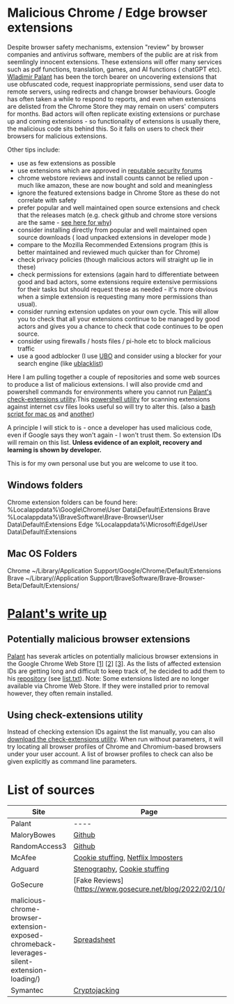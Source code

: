 # Malicious Chrome / Edge browser extensions
Despite browser safety mechanisms, extension "review" by browser companies and antivirus software, members of the public are at risk from seemlingly innocent extensions. These extensions will offer many services such as pdf functions, translation, games, and AI functions ( chatGPT etc). [Wladimir Palant](https://github.com/palant) has been the torch bearer on uncovering extensions that use obfuscated code, request inappropriate permissions, send user data to remote servers, using redirects and change browser behaviours. Google has often taken a while to respond to reports, and even when extensions are delisted from the Chrome Store they may remain on users' computers for months. Bad actors will often replicate existing extensions or purchase up and coming extensions - so functionality of extensions is usually there, the malicious code sits behind this. So it falls on users to check their browsers for malicious extensions.

Other tips include:
- use as few extensions as possible
- use extensions which are approved in [reputable security forums](https://www.wilderssecurity.com/threads/more-malicious-extensions-in-chrome-web-store.451628/)
- chrome webstore reviews and install counts cannot be relied upon - much like amazon, these are now bought and sold and meaningless
- ignore the featured extensions badge in Chrome Store as these do not correlate with safety
- prefer popular and well maintained open source extensions and check that the releases match (e.g. check github and chrome store versions are the same - [see here for why](https://github.com/greatsuspender/thegreatsuspender/issues/1263))
- consider installing directly from popular and well maintained open source downloads ( load unpacked extensions in developer mode )
- compare to the Mozilla Recommended Extensions program (this is better maintained and reviewed much quicker than for Chrome)
- check privacy policies (though malicious actors will straight up lie in these)
- check permissions for extensions (again hard to differentiate between good and bad actors, some extensions require extensive permissions for their tasks but should request these as needed - it's more obvious when a simple extension is requesting many more permissions than usual).
- consider running extension updates on your own cycle. This will allow you to check that all your extensions continue to be managed by good actors and gives you a chance to check that code continues to be open source.
- consider using firewalls / hosts files / pi-hole etc to block malicious traffic
- use a good adblocker (I use [UBO](https://chrome.google.com/webstore/detail/ublock-origin/cjpalhdlnbpafiamejdnhcphjbkeiagm)  and consider using a blocker for your search engine (like [ublacklist](https://github.com/nicoleahmed/nicoles-ublacklist))


Here I am pulling together a couple of repositories and some web sources to produce a list of malicious extensions. I will also provide cmd and powershell commands for environments where you cannot run [Palant's check-extensions utility](https://github.com/palant/malicious-extensions-list/releases/).This [powershell utility](https://github.com/adamcysec/chrome-mal-ids/blob/master/Scan-ChromeExtensions.ps1) for scanning extensions against internet csv files looks useful so will try to alter this. (also a [bash script for mac os](https://github.com/gnyman/chromium-mal-ids/blob/master/chrome-ext-check.sh) and [another](https://github.com/mohammed-ali-1/malicious_extensions_finder/blob/master/malicious_extensions_finder.sh))

A principle I will stick to is - once a developer has used malicious code, even if Google says they won't again - I won't trust them. So extension IDs will remain on this list. **Unless evidence of an exploit, recovery and learning is shown by developer.**

This is for my own personal use but you are welcome to use it too.

## Windows folders
Chrome extension folders can be found here: %Localappdata%\Google\Chrome\User Data\Default\Extensions
Brave %Localappdata%\BraveSoftware\Brave-Browser\User Data\Default\Extensions
Edge %Localappdata%\Microsoft\Edge\User Data\Default\Extensions

## Mac OS Folders
Chrome ~/Library/Application Support/Google/Chrome/Default/Extensions
Brave ~/Library//Application Support/BraveSoftware/Brave-Browser-Beta/Default/Extensions/

 

# [Palant's write up](https://github.com/palant)
## Potentially malicious browser extensions
[Palant](https://github.com/palant) has severak articles on potentially malicious browser extensions in the Google Chrome Web Store [[1]](https://palant.info/2023/05/31/more-malicious-extensions-in-chrome-web-store/) [[2]](https://palant.info/2023/06/05/introducing-pcvark-and-their-malicious-ad-blockers/) [[3]](https://palant.info/2023/06/08/another-cluster-of-potentially-malicious-chrome-extensions/). As the lists of affected extension IDs are getting long and difficult to keep track of, he decided to add them to his [repository](https://github.com/palant/malicious-extensions-list)  (see [list.txt](https://raw.githubusercontent.com/palant/malicious-extensions-list/main/list.txt)).
Note: Some extensions listed are no longer available via Chrome Web Store. If they were installed prior to removal however, they often remain installed.

## Using check-extensions utility
Instead of checking extension IDs against the list manually, you can also [download the check-extensions utility](https://github.com/palant/malicious-extensions-list/releases/). When run without parameters, it will try locating all browser profiles of Chrome and Chromium-based browsers under your user account. A list of browser profiles to check can also be given explicitly as command line parameters.

# List of sources

| Site | Page | Lists |
|-|-|-|  
| Palant | ---- | ---- |
| MaloryBowes | [Github](https://github.com/mallorybowes/chrome-mal-ids) | [CSV](https://github.com/mallorybowes/chrome-mal-ids/raw/master/current-list-meta.csv) |
| RandomAccess3 | [Github](https://github.com/randomaccess3/detections/tree/main/extensions/chromium) | [CSV](https://github.com/randomaccess3/detections/blob/main/extensions/chromium/suspicious_chromium_extensions.csv) | 
| McAfee | [Cookie stuffing](https://www.mcafee.com/blogs/other-blogs/mcafee-labs/malicious-cookie-stuffing-chrome-extensions-with-1-4-million-users), [Netflix Imposters](https://www.mcafee.com/blogs/other-blogs/mcafee-labs/imposter-netflix-chrome-extension-dupes-100k-users) | Pages |
|Adguard|[Stenography](https://adguard.com/en/blog/fake-ad-blockers-part-3.html), [Cookie stuffing](https://adguard.com/en/blog/fake-ad-blockers-part-3.html)|[Gist](https://gist.github.com/ameshkov/238e45af398dfbae242fd32fe4894516)|
|GoSecure|[Fake Reviews](https://www.gosecure.net/blog/2022/02/10/
malicious-chrome-browser-extension-exposed-chromeback-leverages-silent-extension-loading/)|[Spreadsheet](https://docs.google.com/spreadsheets/d/1CcFc4mgGA9Ping8RZIh6MH5XUUFXyYdJlvO-xRMda1Q/)|
|Symantec|[Cryptojacking](https://symantec-enterprise-blogs.security.com/blogs/threat-intelligence/cryptojacking-extensions-chrome-web-store)|Page|